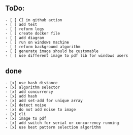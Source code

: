 ## ToDo:
    - [ ] CI in github action
    - [ ] add test
    - [ ] reform logs
    - [ ] create docker file
    - [ ] add diagram
    - [ ] run on windows machine
    - [ ] reform background algorithm
    - [ ] generate image should be customable 
    - [ ] use different image to pdf lib for windows users


## done
    - [x] use hash distance
    - [x] algorithm selector 
    - [x] add concurrency
    - [x] add hash
    - [x] add set-add for unique array
    - [x] detect noise
    - [x] do not add noise to image
    - [x] cli
    - [x] image to pdf
    - [x] add switch for serial or concurrency running
    - [x] use best pattern selection algorithm
